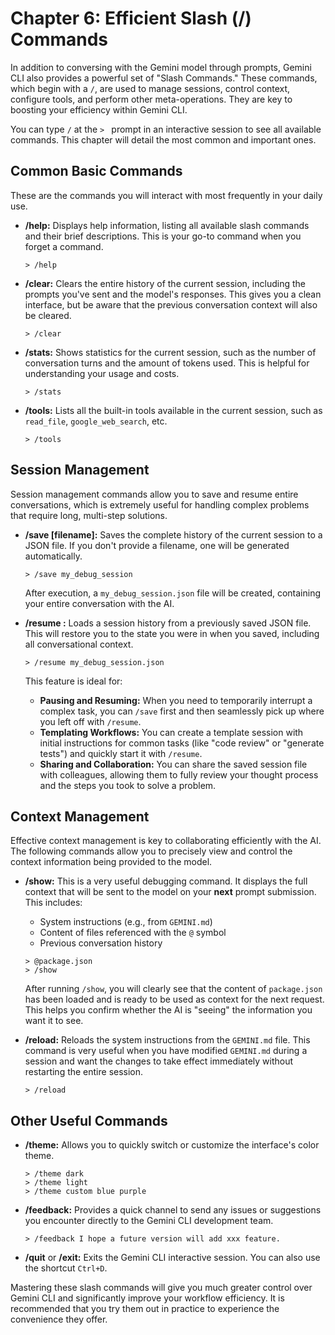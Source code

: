 # Chapter 6: Efficient Slash (/) Commands

In addition to conversing with the Gemini model through prompts, Gemini CLI also provides a powerful set of "Slash Commands." These commands, which begin with a `/`, are used to manage sessions, control context, configure tools, and perform other meta-operations. They are key to boosting your efficiency within Gemini CLI.

You can type `/` at the `> ` prompt in an interactive session to see all available commands. This chapter will detail the most common and important ones.

## Common Basic Commands

These are the commands you will interact with most frequently in your daily use.

*   **/help:** Displays help information, listing all available slash commands and their brief descriptions. This is your go-to command when you forget a command.
    ```
    > /help
    ```

*   **/clear:** Clears the entire history of the current session, including the prompts you've sent and the model's responses. This gives you a clean interface, but be aware that the previous conversation context will also be cleared.
    ```
    > /clear
    ```

*   **/stats:** Shows statistics for the current session, such as the number of conversation turns and the amount of tokens used. This is helpful for understanding your usage and costs.
    ```
    > /stats
    ```

*   **/tools:** Lists all the built-in tools available in the current session, such as `read_file`, `google_web_search`, etc.
    ```
    > /tools
    ```

## Session Management

Session management commands allow you to save and resume entire conversations, which is extremely useful for handling complex problems that require long, multi-step solutions.

*   **/save [filename]:** Saves the complete history of the current session to a JSON file. If you don't provide a filename, one will be generated automatically.
    ```
    > /save my_debug_session
    ```
    After execution, a `my_debug_session.json` file will be created, containing your entire conversation with the AI.

*   **/resume <filename>:** Loads a session history from a previously saved JSON file. This will restore you to the state you were in when you saved, including all conversational context.
    ```
    > /resume my_debug_session.json
    ```
    This feature is ideal for:
    *   **Pausing and Resuming:** When you need to temporarily interrupt a complex task, you can `/save` first and then seamlessly pick up where you left off with `/resume`.
    *   **Templating Workflows:** You can create a template session with initial instructions for common tasks (like "code review" or "generate tests") and quickly start it with `/resume`.
    *   **Sharing and Collaboration:** You can share the saved session file with colleagues, allowing them to fully review your thought process and the steps you took to solve a problem.

## Context Management

Effective context management is key to collaborating efficiently with the AI. The following commands allow you to precisely view and control the context information being provided to the model.

*   **/show:** This is a very useful debugging command. It displays the full context that will be sent to the model on your **next** prompt submission. This includes:
    *   System instructions (e.g., from `GEMINI.md`)
    *   Content of files referenced with the `@` symbol
    *   Previous conversation history
    ```
    > @package.json
    > /show
    ```
    After running `/show`, you will clearly see that the content of `package.json` has been loaded and is ready to be used as context for the next request. This helps you confirm whether the AI is "seeing" the information you want it to see.

*   **/reload:** Reloads the system instructions from the `GEMINI.md` file. This command is very useful when you have modified `GEMINI.md` during a session and want the changes to take effect immediately without restarting the entire session.
    ```
    > /reload
    ```

## Other Useful Commands

*   **/theme:** Allows you to quickly switch or customize the interface's color theme.
    ```
    > /theme dark
    > /theme light
    > /theme custom blue purple
    ```

*   **/feedback:** Provides a quick channel to send any issues or suggestions you encounter directly to the Gemini CLI development team.
    ```
    > /feedback I hope a future version will add xxx feature.
    ```

*   **/quit** or **/exit:** Exits the Gemini CLI interactive session. You can also use the shortcut `Ctrl+D`.

Mastering these slash commands will give you much greater control over Gemini CLI and significantly improve your workflow efficiency. It is recommended that you try them out in practice to experience the convenience they offer.
